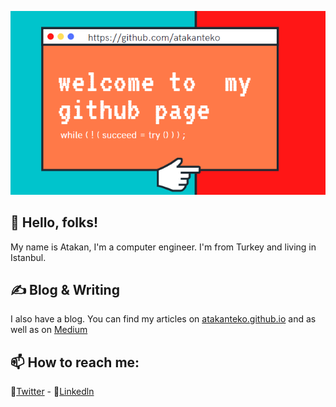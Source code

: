 [![Header](https://github.com/atakanteko/atakanteko/blob/main/gitHeader.png  "Header")](https://atakanteko.github.io/)

## 👋 Hello, folks!
My name is Atakan, I'm a computer engineer. I'm from Turkey and living in Istanbul.

## ✍️ Blog & Writing
I also have a blog. You can find my articles on [atakanteko.github.io](https://atakanteko.github.io/) and as well as on [Medium](https://atakantekoglu.medium.com/)

## 📫 How to reach me:
:baby_chick:[Twitter](https://twitter.com/teko8080) - :necktie:[Linkedln](https://www.linkedin.com/in/atakantekoglu)
